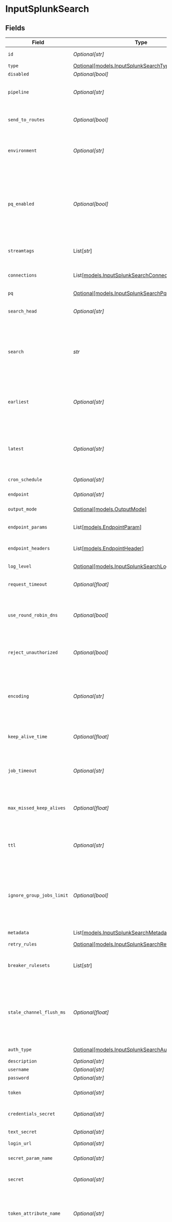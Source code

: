 # InputSplunkSearch


## Fields

| Field                                                                                                                                                                                                                                                                                                                                   | Type                                                                                                                                                                                                                                                                                                                                    | Required                                                                                                                                                                                                                                                                                                                                | Description                                                                                                                                                                                                                                                                                                                             |
| --------------------------------------------------------------------------------------------------------------------------------------------------------------------------------------------------------------------------------------------------------------------------------------------------------------------------------------- | --------------------------------------------------------------------------------------------------------------------------------------------------------------------------------------------------------------------------------------------------------------------------------------------------------------------------------------- | --------------------------------------------------------------------------------------------------------------------------------------------------------------------------------------------------------------------------------------------------------------------------------------------------------------------------------------- | --------------------------------------------------------------------------------------------------------------------------------------------------------------------------------------------------------------------------------------------------------------------------------------------------------------------------------------- |
| `id`                                                                                                                                                                                                                                                                                                                                    | *Optional[str]*                                                                                                                                                                                                                                                                                                                         | :heavy_minus_sign:                                                                                                                                                                                                                                                                                                                      | Unique ID for this input                                                                                                                                                                                                                                                                                                                |
| `type`                                                                                                                                                                                                                                                                                                                                  | [Optional[models.InputSplunkSearchType]](../models/inputsplunksearchtype.md)                                                                                                                                                                                                                                                            | :heavy_minus_sign:                                                                                                                                                                                                                                                                                                                      | N/A                                                                                                                                                                                                                                                                                                                                     |
| `disabled`                                                                                                                                                                                                                                                                                                                              | *Optional[bool]*                                                                                                                                                                                                                                                                                                                        | :heavy_minus_sign:                                                                                                                                                                                                                                                                                                                      | N/A                                                                                                                                                                                                                                                                                                                                     |
| `pipeline`                                                                                                                                                                                                                                                                                                                              | *Optional[str]*                                                                                                                                                                                                                                                                                                                         | :heavy_minus_sign:                                                                                                                                                                                                                                                                                                                      | Pipeline to process data from this Source before sending it through the Routes                                                                                                                                                                                                                                                          |
| `send_to_routes`                                                                                                                                                                                                                                                                                                                        | *Optional[bool]*                                                                                                                                                                                                                                                                                                                        | :heavy_minus_sign:                                                                                                                                                                                                                                                                                                                      | Select whether to send data to Routes, or directly to Destinations.                                                                                                                                                                                                                                                                     |
| `environment`                                                                                                                                                                                                                                                                                                                           | *Optional[str]*                                                                                                                                                                                                                                                                                                                         | :heavy_minus_sign:                                                                                                                                                                                                                                                                                                                      | Optionally, enable this config only on a specified Git branch. If empty, will be enabled everywhere.                                                                                                                                                                                                                                    |
| `pq_enabled`                                                                                                                                                                                                                                                                                                                            | *Optional[bool]*                                                                                                                                                                                                                                                                                                                        | :heavy_minus_sign:                                                                                                                                                                                                                                                                                                                      | Use a disk queue to minimize data loss when connected services block. See [Cribl Docs](https://docs.cribl.io/stream/persistent-queues) for PQ defaults (Cribl-managed Cloud Workers) and configuration options (on-prem and hybrid Workers).                                                                                            |
| `streamtags`                                                                                                                                                                                                                                                                                                                            | List[*str*]                                                                                                                                                                                                                                                                                                                             | :heavy_minus_sign:                                                                                                                                                                                                                                                                                                                      | Tags for filtering and grouping in @{product}                                                                                                                                                                                                                                                                                           |
| `connections`                                                                                                                                                                                                                                                                                                                           | List[[models.InputSplunkSearchConnection](../models/inputsplunksearchconnection.md)]                                                                                                                                                                                                                                                    | :heavy_minus_sign:                                                                                                                                                                                                                                                                                                                      | Direct connections to Destinations, and optionally via a Pipeline or a Pack                                                                                                                                                                                                                                                             |
| `pq`                                                                                                                                                                                                                                                                                                                                    | [Optional[models.InputSplunkSearchPq]](../models/inputsplunksearchpq.md)                                                                                                                                                                                                                                                                | :heavy_minus_sign:                                                                                                                                                                                                                                                                                                                      | N/A                                                                                                                                                                                                                                                                                                                                     |
| `search_head`                                                                                                                                                                                                                                                                                                                           | *Optional[str]*                                                                                                                                                                                                                                                                                                                         | :heavy_minus_sign:                                                                                                                                                                                                                                                                                                                      | Search head base URL. Can be an expression. Default is https://localhost:8089.                                                                                                                                                                                                                                                          |
| `search`                                                                                                                                                                                                                                                                                                                                | *str*                                                                                                                                                                                                                                                                                                                                   | :heavy_check_mark:                                                                                                                                                                                                                                                                                                                      | Enter Splunk search here. Examples: 'index=myAppLogs level=error channel=myApp' OR '\| mstats avg(myStat) as myStat WHERE index=myStatsIndex.'                                                                                                                                                                                          |
| `earliest`                                                                                                                                                                                                                                                                                                                              | *Optional[str]*                                                                                                                                                                                                                                                                                                                         | :heavy_minus_sign:                                                                                                                                                                                                                                                                                                                      | The earliest time boundary for the search. Can be an exact or relative time. Examples: '2022-01-14T12:00:00Z' or '-16m@m'                                                                                                                                                                                                               |
| `latest`                                                                                                                                                                                                                                                                                                                                | *Optional[str]*                                                                                                                                                                                                                                                                                                                         | :heavy_minus_sign:                                                                                                                                                                                                                                                                                                                      | The latest time boundary for the search. Can be an exact or relative time. Examples: '2022-01-14T12:00:00Z' or '-1m@m'                                                                                                                                                                                                                  |
| `cron_schedule`                                                                                                                                                                                                                                                                                                                         | *Optional[str]*                                                                                                                                                                                                                                                                                                                         | :heavy_minus_sign:                                                                                                                                                                                                                                                                                                                      | A cron schedule on which to run this job                                                                                                                                                                                                                                                                                                |
| `endpoint`                                                                                                                                                                                                                                                                                                                              | *Optional[str]*                                                                                                                                                                                                                                                                                                                         | :heavy_minus_sign:                                                                                                                                                                                                                                                                                                                      | REST API used to create a search                                                                                                                                                                                                                                                                                                        |
| `output_mode`                                                                                                                                                                                                                                                                                                                           | [Optional[models.OutputMode]](../models/outputmode.md)                                                                                                                                                                                                                                                                                  | :heavy_minus_sign:                                                                                                                                                                                                                                                                                                                      | Format of the returned output                                                                                                                                                                                                                                                                                                           |
| `endpoint_params`                                                                                                                                                                                                                                                                                                                       | List[[models.EndpointParam](../models/endpointparam.md)]                                                                                                                                                                                                                                                                                | :heavy_minus_sign:                                                                                                                                                                                                                                                                                                                      | Optional request parameters to send to the endpoint                                                                                                                                                                                                                                                                                     |
| `endpoint_headers`                                                                                                                                                                                                                                                                                                                      | List[[models.EndpointHeader](../models/endpointheader.md)]                                                                                                                                                                                                                                                                              | :heavy_minus_sign:                                                                                                                                                                                                                                                                                                                      | Optional request headers to send to the endpoint                                                                                                                                                                                                                                                                                        |
| `log_level`                                                                                                                                                                                                                                                                                                                             | [Optional[models.InputSplunkSearchLogLevel]](../models/inputsplunksearchloglevel.md)                                                                                                                                                                                                                                                    | :heavy_minus_sign:                                                                                                                                                                                                                                                                                                                      | Collector runtime log level (verbosity)                                                                                                                                                                                                                                                                                                 |
| `request_timeout`                                                                                                                                                                                                                                                                                                                       | *Optional[float]*                                                                                                                                                                                                                                                                                                                       | :heavy_minus_sign:                                                                                                                                                                                                                                                                                                                      | HTTP request inactivity timeout. Use 0 for no timeout.                                                                                                                                                                                                                                                                                  |
| `use_round_robin_dns`                                                                                                                                                                                                                                                                                                                   | *Optional[bool]*                                                                                                                                                                                                                                                                                                                        | :heavy_minus_sign:                                                                                                                                                                                                                                                                                                                      | When a DNS server returns multiple addresses, @{product} will cycle through them in the order returned                                                                                                                                                                                                                                  |
| `reject_unauthorized`                                                                                                                                                                                                                                                                                                                   | *Optional[bool]*                                                                                                                                                                                                                                                                                                                        | :heavy_minus_sign:                                                                                                                                                                                                                                                                                                                      | Reject certificates that cannot be verified against a valid CA (such as self-signed certificates)                                                                                                                                                                                                                                       |
| `encoding`                                                                                                                                                                                                                                                                                                                              | *Optional[str]*                                                                                                                                                                                                                                                                                                                         | :heavy_minus_sign:                                                                                                                                                                                                                                                                                                                      | Character encoding to use when parsing ingested data. When not set, @{product} will default to UTF-8 but may incorrectly interpret multi-byte characters.                                                                                                                                                                               |
| `keep_alive_time`                                                                                                                                                                                                                                                                                                                       | *Optional[float]*                                                                                                                                                                                                                                                                                                                       | :heavy_minus_sign:                                                                                                                                                                                                                                                                                                                      | How often workers should check in with the scheduler to keep job subscription alive                                                                                                                                                                                                                                                     |
| `job_timeout`                                                                                                                                                                                                                                                                                                                           | *Optional[str]*                                                                                                                                                                                                                                                                                                                         | :heavy_minus_sign:                                                                                                                                                                                                                                                                                                                      | Maximum time the job is allowed to run (e.g., 30, 45s or 15m). Units are seconds, if not specified. Enter 0 for unlimited time.                                                                                                                                                                                                         |
| `max_missed_keep_alives`                                                                                                                                                                                                                                                                                                                | *Optional[float]*                                                                                                                                                                                                                                                                                                                       | :heavy_minus_sign:                                                                                                                                                                                                                                                                                                                      | The number of Keep Alive Time periods before an inactive worker will have its job subscription revoked.                                                                                                                                                                                                                                 |
| `ttl`                                                                                                                                                                                                                                                                                                                                   | *Optional[str]*                                                                                                                                                                                                                                                                                                                         | :heavy_minus_sign:                                                                                                                                                                                                                                                                                                                      | Time to keep the job's artifacts on disk after job completion. This also affects how long a job is listed in the Job Inspector.                                                                                                                                                                                                         |
| `ignore_group_jobs_limit`                                                                                                                                                                                                                                                                                                               | *Optional[bool]*                                                                                                                                                                                                                                                                                                                        | :heavy_minus_sign:                                                                                                                                                                                                                                                                                                                      | When enabled, this job's artifacts are not counted toward the Worker Group's finished job artifacts limit. Artifacts will be removed only after the Collector's configured time to live.                                                                                                                                                |
| `metadata`                                                                                                                                                                                                                                                                                                                              | List[[models.InputSplunkSearchMetadatum](../models/inputsplunksearchmetadatum.md)]                                                                                                                                                                                                                                                      | :heavy_minus_sign:                                                                                                                                                                                                                                                                                                                      | Fields to add to events from this input                                                                                                                                                                                                                                                                                                 |
| `retry_rules`                                                                                                                                                                                                                                                                                                                           | [Optional[models.InputSplunkSearchRetryRules]](../models/inputsplunksearchretryrules.md)                                                                                                                                                                                                                                                | :heavy_minus_sign:                                                                                                                                                                                                                                                                                                                      | N/A                                                                                                                                                                                                                                                                                                                                     |
| `breaker_rulesets`                                                                                                                                                                                                                                                                                                                      | List[*str*]                                                                                                                                                                                                                                                                                                                             | :heavy_minus_sign:                                                                                                                                                                                                                                                                                                                      | A list of event-breaking rulesets that will be applied, in order, to the input data stream                                                                                                                                                                                                                                              |
| `stale_channel_flush_ms`                                                                                                                                                                                                                                                                                                                | *Optional[float]*                                                                                                                                                                                                                                                                                                                       | :heavy_minus_sign:                                                                                                                                                                                                                                                                                                                      | How long (in milliseconds) the Event Breaker will wait for new data to be sent to a specific channel before flushing the data stream out, as is, to the Pipelines                                                                                                                                                                       |
| `auth_type`                                                                                                                                                                                                                                                                                                                             | [Optional[models.InputSplunkSearchAuthenticationType]](../models/inputsplunksearchauthenticationtype.md)                                                                                                                                                                                                                                | :heavy_minus_sign:                                                                                                                                                                                                                                                                                                                      | Splunk Search authentication type                                                                                                                                                                                                                                                                                                       |
| `description`                                                                                                                                                                                                                                                                                                                           | *Optional[str]*                                                                                                                                                                                                                                                                                                                         | :heavy_minus_sign:                                                                                                                                                                                                                                                                                                                      | N/A                                                                                                                                                                                                                                                                                                                                     |
| `username`                                                                                                                                                                                                                                                                                                                              | *Optional[str]*                                                                                                                                                                                                                                                                                                                         | :heavy_minus_sign:                                                                                                                                                                                                                                                                                                                      | N/A                                                                                                                                                                                                                                                                                                                                     |
| `password`                                                                                                                                                                                                                                                                                                                              | *Optional[str]*                                                                                                                                                                                                                                                                                                                         | :heavy_minus_sign:                                                                                                                                                                                                                                                                                                                      | N/A                                                                                                                                                                                                                                                                                                                                     |
| `token`                                                                                                                                                                                                                                                                                                                                 | *Optional[str]*                                                                                                                                                                                                                                                                                                                         | :heavy_minus_sign:                                                                                                                                                                                                                                                                                                                      | Bearer token to include in the authorization header                                                                                                                                                                                                                                                                                     |
| `credentials_secret`                                                                                                                                                                                                                                                                                                                    | *Optional[str]*                                                                                                                                                                                                                                                                                                                         | :heavy_minus_sign:                                                                                                                                                                                                                                                                                                                      | Select or create a secret that references your credentials                                                                                                                                                                                                                                                                              |
| `text_secret`                                                                                                                                                                                                                                                                                                                           | *Optional[str]*                                                                                                                                                                                                                                                                                                                         | :heavy_minus_sign:                                                                                                                                                                                                                                                                                                                      | Select or create a stored text secret                                                                                                                                                                                                                                                                                                   |
| `login_url`                                                                                                                                                                                                                                                                                                                             | *Optional[str]*                                                                                                                                                                                                                                                                                                                         | :heavy_minus_sign:                                                                                                                                                                                                                                                                                                                      | URL for OAuth                                                                                                                                                                                                                                                                                                                           |
| `secret_param_name`                                                                                                                                                                                                                                                                                                                     | *Optional[str]*                                                                                                                                                                                                                                                                                                                         | :heavy_minus_sign:                                                                                                                                                                                                                                                                                                                      | Secret parameter name to pass in request body                                                                                                                                                                                                                                                                                           |
| `secret`                                                                                                                                                                                                                                                                                                                                | *Optional[str]*                                                                                                                                                                                                                                                                                                                         | :heavy_minus_sign:                                                                                                                                                                                                                                                                                                                      | Secret parameter value to pass in request body                                                                                                                                                                                                                                                                                          |
| `token_attribute_name`                                                                                                                                                                                                                                                                                                                  | *Optional[str]*                                                                                                                                                                                                                                                                                                                         | :heavy_minus_sign:                                                                                                                                                                                                                                                                                                                      | Name of the auth token attribute in the OAuth response. Can be top-level (e.g., 'token'); or nested, using a period (e.g., 'data.token').                                                                                                                                                                                               |
| `auth_header_expr`                                                                                                                                                                                                                                                                                                                      | *Optional[str]*                                                                                                                                                                                                                                                                                                                         | :heavy_minus_sign:                                                                                                                                                                                                                                                                                                                      | JavaScript expression to compute the Authorization header value to pass in requests. The value `${token}` is used to reference the token obtained from authentication, e.g.: `Bearer ${token}`.                                                                                                                                         |
| `token_timeout_secs`                                                                                                                                                                                                                                                                                                                    | *Optional[float]*                                                                                                                                                                                                                                                                                                                       | :heavy_minus_sign:                                                                                                                                                                                                                                                                                                                      | How often the OAuth token should be refreshed.                                                                                                                                                                                                                                                                                          |
| `oauth_params`                                                                                                                                                                                                                                                                                                                          | List[[models.InputSplunkSearchOauthParam](../models/inputsplunksearchoauthparam.md)]                                                                                                                                                                                                                                                    | :heavy_minus_sign:                                                                                                                                                                                                                                                                                                                      | Additional parameters to send in the OAuth login request. @{product} will combine the secret with these parameters, and will send the URL-encoded result in a POST request to the endpoint specified in the 'Login URL'. We'll automatically add the content-type header 'application/x-www-form-urlencoded' when sending this request. |
| `oauth_headers`                                                                                                                                                                                                                                                                                                                         | List[[models.InputSplunkSearchOauthHeader](../models/inputsplunksearchoauthheader.md)]                                                                                                                                                                                                                                                  | :heavy_minus_sign:                                                                                                                                                                                                                                                                                                                      | Additional headers to send in the OAuth login request. @{product} will automatically add the content-type header 'application/x-www-form-urlencoded' when sending this request.                                                                                                                                                         |